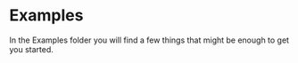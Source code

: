 # Examples

In the Examples folder you will find a few things that might be enough to get you started.


